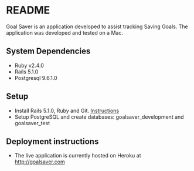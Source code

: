 # README

Goal Saver is an application developed to assist tracking Saving Goals. The application was developed and tested on a Mac.

## System Dependencies
* Ruby v2.4.0
* Rails 5.1.0
* Postgresql 9.6.1.0

## Setup
* Install Rails 5.1.0, Ruby and Git. [Instructions](http://installrails.com/)
* Setup PostgreSQL and create databases: goalsaver_development and goalsaver_test

## Deployment instructions
* The live application is currently hosted on Heroku at http://goalsaver.com
